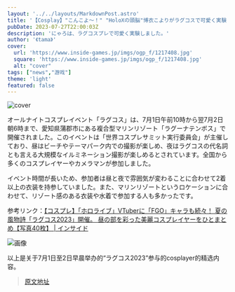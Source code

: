 ```yaml
---
layout: '../../layouts/MarkdownPost.astro'
title: '【Cosplay】"こんこよ～！" "HoloXの頭脳"博衣こよりがラグコスで可愛く実験！！注目レイヤー・にゃろ【写真8枚】'
pubDate: 2023-07-27T22:00:03Z
description: 'にゃろは、ラグコスプレで可愛く実験しました。'
author: '《tama》'
cover:
  url: 'https://www.inside-games.jp/imgs/ogp_f/1217408.jpg'
  square: 'https://www.inside-games.jp/imgs/ogp_f/1217408.jpg'
  alt: "cover"
tags: ["news","游戏"]
theme: 'light'
featured: false
---
```


![cover](https://www.inside-games.jp/imgs/ogp_f/1217408.jpg)

オールナイトコスプレイベント「ラグコス」は、7月1日午前10時から翌7月2日朝6時まで、愛知県蒲郡市にある複合型マリンリゾート「ラグーナテンボス」で開催されました。このイベントは「世界コスプレサミット実行委員会」が主催しており、昼はビーチやテーマパーク内での撮影が楽しめ、夜はラグコスの代名詞とも言える大規模なイルミネーション撮影が楽しめるとされています。全国から多くのコスプレイヤーやカメラマンが参加しました。

イベント時間が長いため、参加者は昼と夜で雰囲気が変わることに合わせて2着以上の衣装を持参していました。また、マリンリゾートというロケーションに合わせて、リゾート感のある衣装や水着で参加する人も多かったです。

参考リンク：[【コスプレ】「ホロライブ」VTuberに「FGO」キャラも続々！ 夏の風物詩「ラグコス2023」開催。 昼の部を彩った美麗コスプレイヤーをひとまとめ【写真40枚】 | インサイド](https://www.inside-games.jp/article/2023/07/08/147083.html)

![画像](https://www.inside-games.jp/imgs/card_l/1213407.jpg)

以上是关于7月1日至2日早晨举办的“ラグコス2023”参与的cosplayer的精选内容。

>[原文地址](https://www.inside-games.jp/article/2023/07/28/147463.html)  